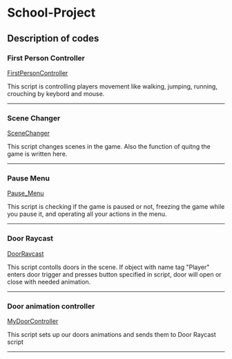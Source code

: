 # School-Project
## Description of codes ##
### First Person Controller ###
[FirstPersonController](https://github.com/1ce2k/School-Project/blob/main/School%20Project/Assets/ModularFirstPersonController/FirstPersonController/FirstPersonController.cs)

This script is controlling players movement like walking, jumping, running, crouching by keybord and mouse.
****
### Scene Changer ### 
[SceneChanger](https://github.com/1ce2k/School-Project/blob/main/School%20Project/Assets/Scripts/Scene/SceneChanger.cs)

This script changes scenes in the game. Also the function of quitng the game is written here.
****
### Pause Menu ###
[Pause_Menu](https://github.com/1ce2k/School-Project/blob/main/School%20Project/Assets/Scripts/Pause/Pause_Menu.cs)

This script is checking if the game is paused or not, freezing the game while you pause it, and operating all your actions in the menu.
****
### Door Raycast ###
[DoorRaycast](https://github.com/1ce2k/School-Project/blob/main/School%20Project/Assets/Scripts/Doors/DoorRaycast.cs)

This script contolls doors in the scene. If object with name tag "Player" enters door trigger and presses button specified in script, door will open or close with needed animation.
****
### Door animation controller ###
[MyDoorController](https://github.com/1ce2k/School-Project/blob/main/School%20Project/Assets/Scripts/Doors/MyDoorController.cs)

This script sets up our doors animations and sends them to Door Raycast script
****
